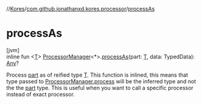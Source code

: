 //[Kores](../../index.md)/[com.github.jonathanxd.kores.processor](index.md)/[processAs](process-as.md)

# processAs

[jvm]\
inline fun <[T](process-as.md)> [ProcessorManager](-processor-manager/index.md)<*>.[processAs](process-as.md)(part: [T](process-as.md), data: TypedData): [Any](https://kotlinlang.org/api/latest/jvm/stdlib/kotlin/-any/index.html)?

Process [part](process-as.md) as of reified type [T](process-as.md). This function is inlined, this means that type passed to [ProcessorManager.process](-processor-manager/process.md) will be the inferred type and not the the [part](process-as.md) type. This is useful when you want to call a specific processor instead of exact processor.
